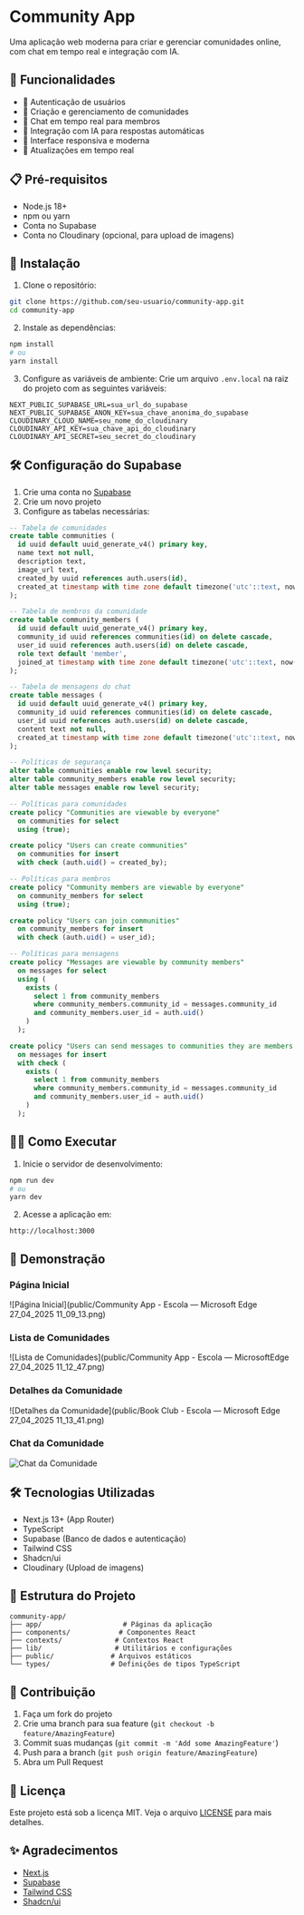 # Community App

Uma aplicação web moderna para criar e gerenciar comunidades online, com chat em tempo real e integração com IA.

## 🚀 Funcionalidades

- 🔐 Autenticação de usuários
- 👥 Criação e gerenciamento de comunidades
- 💬 Chat em tempo real para membros
- 🤖 Integração com IA para respostas automáticas
- 📱 Interface responsiva e moderna
- 🔄 Atualizações em tempo real

## 📋 Pré-requisitos

- Node.js 18+ 
- npm ou yarn
- Conta no Supabase
- Conta no Cloudinary (opcional, para upload de imagens)

## 🔧 Instalação

1. Clone o repositório:
```bash
git clone https://github.com/seu-usuario/community-app.git
cd community-app
```

2. Instale as dependências:
```bash
npm install
# ou
yarn install
```

3. Configure as variáveis de ambiente:
Crie um arquivo `.env.local` na raiz do projeto com as seguintes variáveis:

```env
NEXT_PUBLIC_SUPABASE_URL=sua_url_do_supabase
NEXT_PUBLIC_SUPABASE_ANON_KEY=sua_chave_anonima_do_supabase
CLOUDINARY_CLOUD_NAME=seu_nome_do_cloudinary
CLOUDINARY_API_KEY=sua_chave_api_do_cloudinary
CLOUDINARY_API_SECRET=seu_secret_do_cloudinary
```

## 🛠️ Configuração do Supabase

1. Crie uma conta no [Supabase](https://supabase.com)
2. Crie um novo projeto
3. Configure as tabelas necessárias:

```sql
-- Tabela de comunidades
create table communities (
  id uuid default uuid_generate_v4() primary key,
  name text not null,
  description text,
  image_url text,
  created_by uuid references auth.users(id),
  created_at timestamp with time zone default timezone('utc'::text, now()) not null
);

-- Tabela de membros da comunidade
create table community_members (
  id uuid default uuid_generate_v4() primary key,
  community_id uuid references communities(id) on delete cascade,
  user_id uuid references auth.users(id) on delete cascade,
  role text default 'member',
  joined_at timestamp with time zone default timezone('utc'::text, now()) not null
);

-- Tabela de mensagens do chat
create table messages (
  id uuid default uuid_generate_v4() primary key,
  community_id uuid references communities(id) on delete cascade,
  user_id uuid references auth.users(id) on delete cascade,
  content text not null,
  created_at timestamp with time zone default timezone('utc'::text, now()) not null
);

-- Políticas de segurança
alter table communities enable row level security;
alter table community_members enable row level security;
alter table messages enable row level security;

-- Políticas para comunidades
create policy "Communities are viewable by everyone"
  on communities for select
  using (true);

create policy "Users can create communities"
  on communities for insert
  with check (auth.uid() = created_by);

-- Políticas para membros
create policy "Community members are viewable by everyone"
  on community_members for select
  using (true);

create policy "Users can join communities"
  on community_members for insert
  with check (auth.uid() = user_id);

-- Políticas para mensagens
create policy "Messages are viewable by community members"
  on messages for select
  using (
    exists (
      select 1 from community_members
      where community_members.community_id = messages.community_id
      and community_members.user_id = auth.uid()
    )
  );

create policy "Users can send messages to communities they are members of"
  on messages for insert
  with check (
    exists (
      select 1 from community_members
      where community_members.community_id = messages.community_id
      and community_members.user_id = auth.uid()
    )
  );
```

## 🏃‍♂️ Como Executar

1. Inicie o servidor de desenvolvimento:
```bash
npm run dev
# ou
yarn dev
```

2. Acesse a aplicação em:
```
http://localhost:3000
```

## 📸 Demonstração

### Página Inicial
![Página Inicial](public/Community App - Escola — Microsoft​ Edge 27_04_2025 11_09_13.png)

### Lista de Comunidades
![Lista de Comunidades](public/Community App - Escola — Microsoft​ Edge 27_04_2025 11_12_47.png)

### Detalhes da Comunidade
![Detalhes da Comunidade](public/Book Club - Escola — Microsoft​ Edge 27_04_2025 11_13_41.png)

### Chat da Comunidade
![Chat da Comunidade](docs/images/chat.png)

## 🛠️ Tecnologias Utilizadas

- Next.js 13+ (App Router)
- TypeScript
- Supabase (Banco de dados e autenticação)
- Tailwind CSS
- Shadcn/ui
- Cloudinary (Upload de imagens)

## 📝 Estrutura do Projeto

```
community-app/
├── app/                    # Páginas da aplicação
├── components/            # Componentes React
├── contexts/             # Contextos React
├── lib/                  # Utilitários e configurações
├── public/              # Arquivos estáticos
└── types/               # Definições de tipos TypeScript
```

## 🤝 Contribuição

1. Faça um fork do projeto
2. Crie uma branch para sua feature (`git checkout -b feature/AmazingFeature`)
3. Commit suas mudanças (`git commit -m 'Add some AmazingFeature'`)
4. Push para a branch (`git push origin feature/AmazingFeature`)
5. Abra um Pull Request

## 📄 Licença

Este projeto está sob a licença MIT. Veja o arquivo [LICENSE](LICENSE) para mais detalhes.

## ✨ Agradecimentos

- [Next.js](https://nextjs.org)
- [Supabase](https://supabase.com)
- [Tailwind CSS](https://tailwindcss.com)
- [Shadcn/ui](https://ui.shadcn.com) 

